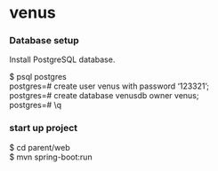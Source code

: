 # venus

### Database setup
Install PostgreSQL database.

$ psql postgres  
postgres=# create user venus with password ‘123321’;  
postgres=# create database venusdb owner venus;  
postgres=# \q

### start up project
$ cd parent/web  
$ mvn spring-boot:run
